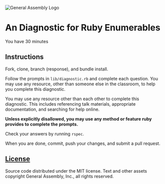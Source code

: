 ![General Assembly Logo](http://i.imgur.com/ke8USTq.png)

# An Diagnostic for Ruby Enumerables

You have 30 minutes

## Instructions

Fork, clone, branch (response), and bundle install.

Follow the prompts in `lib/diagnostic.rb` and complete each question.  You may use any resource, other than someone else in the classroom, to help you complete this diagnostic.

You may use any resource other than each other to complete this diagnostic. This includes referencing talk materials, appropriate documentation, and searching for help online.

**Unless explicitly disallowed, you may use any method or feature ruby provides to complete the prompts.**

Check your answers by running `rspec`.

When you are done, commit, push your changes, and submit a pull request.

## [License](LICENSE)

Source code distributed under the MIT license. Text and other assets copyright
General Assembly, Inc., all rights reserved.

